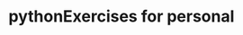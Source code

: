 # pythonExercises for personal

    
                



   
       
  
    

    




   

   






































